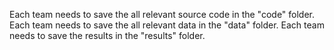 Each team needs to save the all relevant source code in the "code" folder.
Each team needs to save the all relevant data in the "data" folder.
Each team needs to save the results in the "results" folder.

